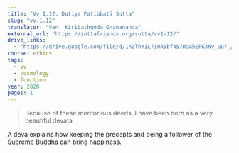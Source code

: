 ```yaml
---
title: "Vv 1.12: Dutiya Patibbatā Sutta"
slug: "vv.1.12"
translator: "Ven. Kiribathgoda Gnanananda"
external_url: "https://suttafriends.org/sutta/vv1-12/"
drive_links:
  - "https://drive.google.com/file/d/1hZlhX1L710A5bf457RaAbEPKXNv_uu7_/view?usp=drivesdk"
course: ethics
tags:
  - vv
  - cosmology
  - function
year: 2020
pages: 1
---
```


> Because of these meritorious deeds, I have been born as a very beautiful devata

A deva explains how keeping the precepts and being a follower of the Supreme Buddha can bring happiness.

